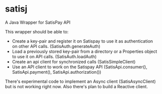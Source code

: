 # satisj
A Java Wrapper for SatisPay API

This wrapper should be able to:
 - Create a key-pair and register it on Satispay to use it as authentication on other API calls. (SatisAuth.generateAuth)
 - Load a previously stored key-pair from a directory or a Properties object to use it on API calls. (SatisAuth.loadAuth)
 - Create an api client for synchronized calls (SatisSimpleClient)
 - Use an API client to work on the Satispay API (SatisApi.consumer(), SatisApi.payment(), SatisApi.authorization())

There's experimental code to implement an Async client (SatisAsyncClient) but is not working right now. Also there's plan to build a Reactive client.
